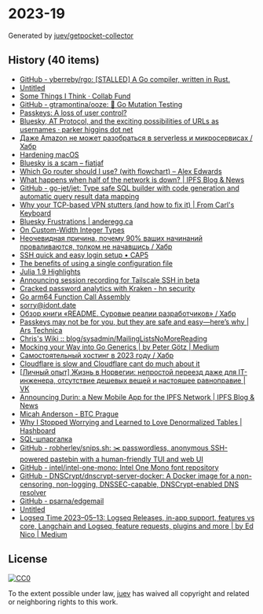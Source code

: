 # 2023-19

Generated by [juev/getpocket-collector](https://github.com/juev/getpocket-collector)

## History (40 items)

- [GitHub - yberreby/rgo: [STALLED] A Go compiler, written in Rust.](https://github.com/yberreby/rgo)
- [Untitled](https://www.buymeacoffee.com/sylumer/april-2023-1758392)
- [Some Things I Think · Collab Fund](https://collabfund.com/blog/thoughts/)
- [GitHub - gtramontina/ooze: 🧬 Go Mutation Testing](https://github.com/gtramontina/ooze)
- [Passkeys: A loss of user control?](https://lapcatsoftware.com/articles/2023/5/1.html)
- [Bluesky, AT Protocol, and the exciting possibilities of URLs as usernames · parker higgins dot net](https://parkerhiggins.net/2023/05/bluesky-atproto-url-usernames/)
- [Даже Amazon не может разобраться в serverless и микросервисах / Хабр](https://habr.com/ru/articles/733786/)
- [Hardening macOS](https://www.bejarano.io/hardening-macos/)
- [Bluesky is a scam – fiatjaf](https://fiatjaf.com/ab1127fb.html)
- [Which Go router should I use? (with flowchart) – Alex Edwards](https://www.alexedwards.net/blog/which-go-router-should-i-use)
- [What happens when half of the network is down? | IPFS Blog & News](https://blog.ipfs.tech/2023-ipfs-unresponsive-nodes/)
- [GitHub - go-jet/jet: Type safe SQL builder with code generation and automatic query result data mapping](https://github.com/go-jet/jet)
- [Why your TCP-based VPN stutters (and how to fix it) | From Carl's Keyboard](https://blog.carldong.me/2023/05/03/why-do-vpns.html)
- [Bluesky Frustrations | anderegg.ca](https://anderegg.ca/2023/05/09/bluesky-frustrations)
- [On Custom-Width Integer Types](https://alic.dev/blog/custom-bitwidth)
- [Неочевидная причина, почему 90% ваших начинаний проваливаются, толком не начавшись / Хабр](https://habr.com/ru/articles/733792/)
- [SSH quick and easy login setup • CAP5](https://cap5.nl/ssh-quick-and-easy-login-setup/)
- [The benefits of using a single configuration file](https://arslan.io/2023/05/10/the-benefits-of-using-a-single-init-lua-vimrc-file/)
- [Julia 1.9 Highlights](https://julialang.org/blog/2023/04/julia-1.9-highlights/)
- [Announcing session recording for Tailscale SSH in beta](https://tailscale.com/blog/session-recording-beta)
- [Cracked password analytics with Kraken - hn security](https://security.humanativaspa.it/cracked-password-analytics-with-kraken/)
- [Go arm64 Function Call Assembly](https://blog.felixge.de/go-arm64-function-call-assembly/)
- [sorry@idont.date](https://sorry.idont.date)
- [Обзор книги «README. Суровые реалии разработчиков» / Хабр](https://habr.com/ru/companies/piter/articles/734676/)
- [Passkeys may not be for you, but they are safe and easy—here’s why | Ars Technica](https://arstechnica.com/information-technology/2023/05/passkeys-may-not-be-for-you-but-they-are-safe-and-easy-heres-why/)
- [Chris's Wiki :: blog/sysadmin/MailingListsNoMoreReading](https://utcc.utoronto.ca/~cks/space/blog/sysadmin/MailingListsNoMoreReading)
- [Mocking your Way into Go Generics | by Peter Götz | Medium](https://medium.com/@peter.gtz/mocking-your-way-into-go-generics-fdf8c2a41a18)
- [Самостоятельный хостинг в 2023 году / Хабр](https://habr.com/ru/companies/sportmaster_lab/articles/734724/)
- [Cloudflare is slow and Cloudflare cant do much about it](https://hiranyey.dev/posts/cloudflare/)
- [[Личный опыт] Жизнь в Норвегии: непростой переезд даже для IT-инженера, отсутствие дешевых вещей и настоящее равноправие | VK](https://m.vk.com/@habr-lichnyi-opyt-zhizn-v-norvegii-neprostoi-pereezd-dazhe-dlya-i)
- [Announcing Durin: a New Mobile App for the IPFS Network | IPFS Blog & News](https://blog.ipfs.tech/announcing-durin/)
- [Micah Anderson - BTC Prague](https://www.btcprague.com/speakers/8408/)
- [Why I Stopped Worrying and Learned to Love Denormalized Tables | Hashboard](https://hashboard.com/blog/why-i-stopped-worrying-and-learned-to-love-denormalized-tables)
- [SQL-шпаргалка](https://antonz.ru/sql-cheatsheet/)
- [GitHub - robherley/snips.sh: ✂️ passwordless, anonymous SSH-powered pastebin with a human-friendly TUI and web UI](https://github.com/robherley/snips.sh)
- [GitHub - intel/intel-one-mono: Intel One Mono font repository](https://github.com/intel/intel-one-mono)
- [GitHub - DNSCrypt/dnscrypt-server-docker: A Docker image for a non-censoring, non-logging, DNSSEC-capable, DNSCrypt-enabled DNS resolver](https://github.com/DNSCrypt/dnscrypt-server-docker)
- [GitHub - psarna/edgemail](https://github.com/psarna/edgemail)
- [Untitled](https://blog.chiselstrike.com/write-your-own-email-server-in-rust-36f4ff5b1956)
- [Logseq Time 2023–05–13: Logseq Releases, in-app support, features vs core, Langchain and Logseq, feature requests, plugins and more | by Ed Nico | Medium](https://ednico.medium.com/logseq-time-2023-05-13-logseq-releases-in-app-support-features-vs-core-langchain-and-logseq-e047b5a32f2a)

## License

[![CC0](https://mirrors.creativecommons.org/presskit/buttons/88x31/svg/cc-zero.svg)](https://creativecommons.org/publicdomain/zero/1.0/)

To the extent possible under law, [juev](https://github.com/juev) has waived all copyright and related or neighboring rights to this work.
